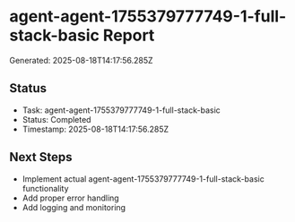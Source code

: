 # agent-agent-1755379777749-1-full-stack-basic Report

Generated: 2025-08-18T14:17:56.285Z

## Status
- Task: agent-agent-1755379777749-1-full-stack-basic
- Status: Completed
- Timestamp: 2025-08-18T14:17:56.285Z

## Next Steps
- Implement actual agent-agent-1755379777749-1-full-stack-basic functionality
- Add proper error handling
- Add logging and monitoring
